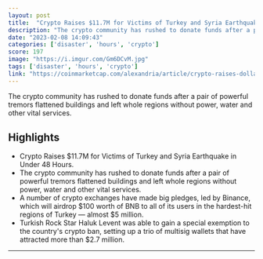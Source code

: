 ```yaml
---
layout: post
title:  "Crypto Raises $11.7M for Victims of Turkey and Syria Earthquake in Under 48 Hours"
description: "The crypto community has rushed to donate funds after a pair of powerful tremors flattened buildings and left whole regions without power, water and other vital services."
date: "2023-02-08 14:09:43"
categories: ['disaster', 'hours', 'crypto']
score: 197
image: "https://i.imgur.com/Gm6DCvM.jpg"
tags: ['disaster', 'hours', 'crypto']
link: "https://coinmarketcap.com/alexandria/article/crypto-raises-dollar11.7m-for-victims-of-turkey-and-syria-earthquake-in-under-48-hours"
---
```


The crypto community has rushed to donate funds after a pair of powerful tremors flattened buildings and left whole regions without power, water and other vital services.

## Highlights

- Crypto Raises $11.7M for Victims of Turkey and Syria Earthquake in Under 48 Hours.
- The crypto community has rushed to donate funds after a pair of powerful tremors flattened buildings and left whole regions without power, water and other vital services.
- A number of crypto exchanges have made big pledges, led by Binance, which will airdrop $100 worth of BNB to all of its users in the hardest-hit regions of Turkey — almost $5 million.
- Turkish Rock Star Haluk Levent was able to gain a special exemption to the country's crypto ban, setting up a trio of multisig wallets that have attracted more than $2.7 million.

---
